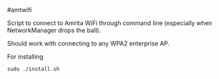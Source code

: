 #amtwifi

Script to connect to Amrita WiFi through command line (especially
when NetworkManager drops the ball).

Should work with connecting to any WPA2 enterprise AP.

For installing

    sudo ./install.sh

